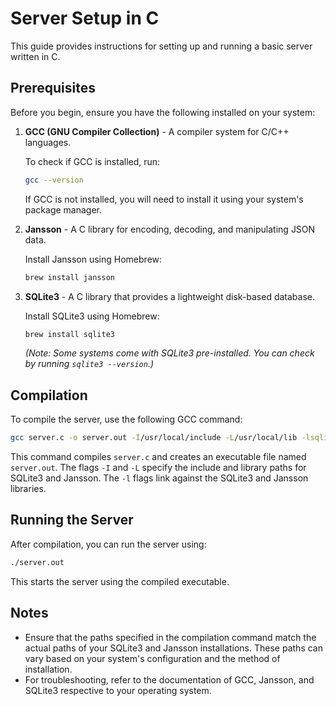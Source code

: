 
# Server Setup in C

This guide provides instructions for setting up and running a basic server written in C.

## Prerequisites

Before you begin, ensure you have the following installed on your system:

1. **GCC (GNU Compiler Collection)** - A compiler system for C/C++ languages.

   To check if GCC is installed, run:
   ```bash
   gcc --version
   ```

   If GCC is not installed, you will need to install it using your system's package manager.

2. **Jansson** - A C library for encoding, decoding, and manipulating JSON data.

   Install Jansson using Homebrew:
   ```bash
   brew install jansson
   ```

3. **SQLite3** - A C library that provides a lightweight disk-based database.

   Install SQLite3 using Homebrew:
   ```bash
   brew install sqlite3
   ```

   *(Note: Some systems come with SQLite3 pre-installed. You can check by running `sqlite3 --version`.)*

## Compilation

To compile the server, use the following GCC command:

```bash
gcc server.c -o server.out -I/usr/local/include -L/usr/local/lib -lsqlite3 -ljansson
```

This command compiles `server.c` and creates an executable file named `server.out`. The flags `-I` and `-L` specify the include and library paths for SQLite3 and Jansson. The `-l` flags link against the SQLite3 and Jansson libraries.

## Running the Server

After compilation, you can run the server using:

```bash
./server.out
```

This starts the server using the compiled executable.

## Notes

- Ensure that the paths specified in the compilation command match the actual paths of your SQLite3 and Jansson installations. These paths can vary based on your system's configuration and the method of installation.
- For troubleshooting, refer to the documentation of GCC, Jansson, and SQLite3 respective to your operating system.
